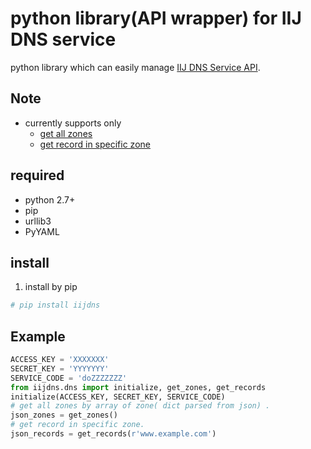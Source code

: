 # python library(API wrapper) for IIJ DNS service
python library which can easily manage [IIJ DNS Service API](http://manual.iij.jp/dns/doapi/ "DO-API Reference").

## Note
 - currently supports only
   - [get all zones](http://manual.iij.jp/dns/doapi/754466.html "GET ZONES")
   - [get record in specific zone](http://manual.iij.jp/dns/doapi/754503.html "GET RECORD")

## required
 - python 2.7+
 - pip
 - urllib3
 - PyYAML

## install
1. install by pip
```sh
# pip install iijdns
```

## Example
```python
ACCESS_KEY = 'XXXXXXX'
SECRET_KEY = 'YYYYYYY'
SERVICE_CODE = 'doZZZZZZZ'
from iijdns.dns import initialize, get_zones, get_records
initialize(ACCESS_KEY, SECRET_KEY, SERVICE_CODE)
# get all zones by array of zone( dict parsed from json) .
json_zones = get_zones()
# get record in specific zone.
json_records = get_records(r'www.example.com')
```
